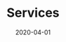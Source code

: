 ---
title: "Services"
date: 2020-04-01
description : "This is meta description"

bgImage: images/background/page-title.png

sitemap:
  changefreq: monthly
  filename: sitemap.xml
  priority: 0.6
---